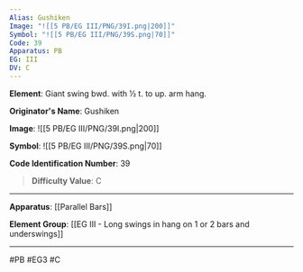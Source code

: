 ```yaml
---
Alias: Gushiken
Image: "![[5 PB/EG III/PNG/39I.png|200]]"
Symbol: "![[5 PB/EG III/PNG/39S.png|70]]"
Code: 39
Apparatus: PB
EG: III
DV: C
---
```

**Element**: Giant swing bwd. with 1⁄2 t. to up. arm hang.

**Originator's Name**: Gushiken

**Image**:
![[5 PB/EG III/PNG/39I.png|200]]

**Symbol**:
![[5 PB/EG III/PNG/39S.png|70]]

**Code Identification Number**: 39

>**Difficulty Value**: C

___
**Apparatus**: [[Parallel Bars]]

**Element Group**: [[EG III - Long swings in hang on 1 or 2 bars and underswings]]
___
#PB #EG3 #C
